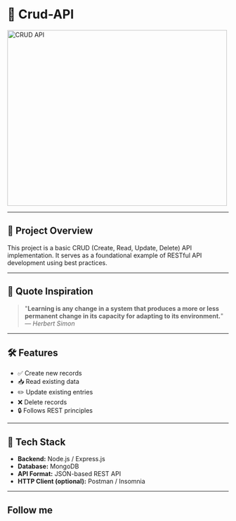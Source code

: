 # 🚀 Crud-API

<img src="https://bushansirgur.in/wp-content/uploads/2020/08/Herbert-Simon.png" width="500" height="400" alt="CRUD API">

---

## 📌 Project Overview

This project is a basic CRUD (Create, Read, Update, Delete) API implementation. It serves as a foundational example of RESTful API development using best practices.

---

## 🧠 Quote Inspiration

> "**Learning is any change in a system that produces a more or less permanent change in its capacity for adapting to its environment.**"  
> — *Herbert Simon*

---

## 🛠️ Features

- ✅ Create new records
- 📥 Read existing data
- ✏️ Update existing entries
- ❌ Delete records
- 🔒 Follows REST principles

---

## 🧪 Tech Stack

- **Backend:** Node.js / Express.js  
- **Database:** MongoDB  
- **API Format:** JSON-based REST API  
- **HTTP Client (optional):** Postman / Insomnia  

---
## Follow me

